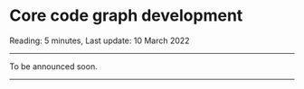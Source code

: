 # Core code graph development

Reading: 5 minutes, Last update: 10 March 2022

---

To be announced soon.

---

